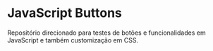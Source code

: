 # JavaScript Buttons
Repositório direcionado para testes de botões e funcionalidades em JavaScript e também customização em CSS.
